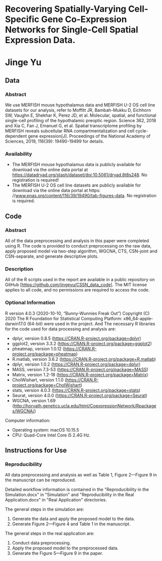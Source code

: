 # Recovering Spatially-Varying Cell-Specific Gene Co-Expression Networks for Single-Cell Spatial Expression Data.

# Jinge Yu

## Data

### Abstract 

We use MERFISH mouse hypothalamus data and MERFISH U-2 OS cell line datasets for our analysis, refer to Moffitt JR, Bambah-Mukku D, Eichhorn SW, Vaughn E, Shekhar K, Perez JD, et al. Molecular, spatial, and functional single-cell profiling of the hypothalamic preoptic region. Science 362, 2018 and Xia C, Fan J, Emanuel G, et al. Spatial transcriptome profiling by MERFISH reveals subcellular RNA compartmentalization and cell cycle-dependent gene expression[J]. Proceedings of the National Academy of Sciences, 2019, 116(39): 19490-19499 for details.

### Availability 

-	The MERFISH mouse hypothalamus data is publicly available for download via the online data portal at https://datadryad.org/stash/dataset/doi:10.5061/dryad.8t8s248. No registration is required!
-	The MERFISH U-2 OS cell line datasets are publicly available for download via the online data portal at https: //www.pnas.org/content/116/39/19490/tab-figures-data. No registration is required.



## Code

### Abstract

All of the data preprocessing and analysis in this paper were completed using R. The code is provided to conduct preprocessing on the raw data, apply proposed model via two-step algorithm, WGCNA, CTS, CSN-joint and CSN-separate, and generate descriptive plots.

### Description

All of the R scripts used in the report are available in a public repository on GitHub [https://github.com/jingeyu/CSSN_data_code]. The MIT license applies to all code, and no permissions are required to access the code.

### Optional Information

R version 4.0.3 (2020-10-10, “Bunny-Wunnies Freak Out”)
Copyright (C) 2020 The R Foundation for Statistical Computing
Platform: x86_64-apple-darwin17.0 (64-bit) were used in the project. And The necessary R libraries for the code used for data processing and analysis are:

-	dplyr, version 0.8.5 (https://CRAN.R-project.org/package=dplyr)
-	ggplot2, version 3.3.2 (https://CRAN.R-project.org/package=ggplot2)
-	pheatmap, version 1.0.12 (https://CRAN.R-project.org/package=pheatmap)
-	R.matlab, version 3.6.2 (https://CRAN.R-project.org/package=R.matlab)
-	dplyr, version 1.0.2 (https://CRAN.R-project.org/package=dplyr)
-	MASS, version 7.3-53 (https://CRAN.R-project.org/package=MASS)
-	Matrix, version 1.2-18 (https://CRAN.R-project.org/package=Matrix)
-	CholWishart, version 1.1.0 (https://CRAN.R-project.org/package=CholWishart)
-	stats, version 4.0.3 (https://CRAN.R-project.org/package=stats)
-	Seurat, version 4.0.0 (https://CRAN.R-project.org/package=Seurat)
- WGCNA, version 1.69 
(http://horvath.genetics.ucla.edu/html/CoexpressionNetwork/Rpackages/WGCNA/)



Computer information:
- Operating system: macOS 10.15.5
- CPU: Quad-Core Intel Core i5 2.4G Hz. 


## Instructions for Use

### Reproducibility

All data preprocessing and analysis as well as Table 1, Figure 2—Figure 9 in the manuscript can be reproduced.

Detailed workflow information is contained in the "Reproducibility in the Simulation.docx" in "Simulation" and "Reproducibility in the Real Application.docx" in "Real Application" directories. 

The general steps in the simulation are:
 1. Generate the data and apply the proposed model to the data.
2. Generate Figure 2—Figure 4 and Table 1 in the manuscript.

The general steps in the real application are:
 1. Conduct data preprocessing.
 2. Apply the proposed model to the preprocessed data. 
 3. Generate the Figure 5—Figure 9 in the paper.

